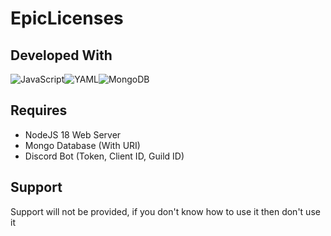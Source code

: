 # EpicLicenses

## Developed With

![JavaScript](https://img.shields.io/badge/javascript-%23323330.svg?style=for-the-badge&logo=javascript&logoColor=%23F7DF1E)![YAML](https://img.shields.io/badge/yaml-%23ffffff.svg?style=for-the-badge&logo=yaml&logoColor=151515)![MongoDB](https://img.shields.io/badge/MongoDB-%234ea94b.svg?style=for-the-badge&logo=mongodb&logoColor=white)

## Requires

- NodeJS 18 Web Server
- Mongo Database (With URI)
- Discord Bot (Token, Client ID, Guild ID)

## Support

Support will not be provided, if you don't know how to use it then don't use it
